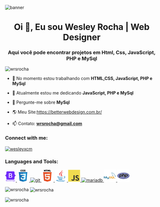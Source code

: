 ![banner](https://github.com/WRSROCHA/portfolio/blob/main/banner.png?raw=true)

<h1 align="center"> Oi 👋, Eu sou Wesley Rocha | Web Designer</h1>
<h3 align="center">Aqui você pode encontrar projetos em Html, Css, JavaScript, PHP e MySql</h3>

<p align="left"> <img src="https://komarev.com/ghpvc/?username=wrsrocha&label=Profile%20views&color=0e75b6&style=flat" alt="wrsrocha" /> </p>

- 🔭 No momento estou trabalhando com **HTML,CSS, JavaScript, PHP e MySql**

- 🌱 Atualmente estou me dedicando **JavaScript, PHP e MySql**

- 💬 Pergunte-me sobre **MySql**

- 🌎 Meu Site:https://betterwebdesign.com.br/

- 📫 Contato: **wrsrocha@gmail.com**

<h3 align="left">Connect with me:</h3>
<p align="left">
<a href="https://instagram.com/wesleyxcm" target="blank"><img align="center" src="https://raw.githubusercontent.com/rahuldkjain/github-profile-readme-generator/master/src/images/icons/Social/instagram.svg" alt="wesleyxcm" height="30" width="40" /></a>
</p>

<h3 align="left">Languages and Tools:</h3>
<p align="left"> <a href="https://getbootstrap.com" target="_blank" rel="noreferrer"> <img src="https://raw.githubusercontent.com/devicons/devicon/master/icons/bootstrap/bootstrap-plain-wordmark.svg" alt="bootstrap" width="35" height="35"/> </a> <a href="https://www.w3schools.com/css/" target="_blank" rel="noreferrer"> <img src="https://raw.githubusercontent.com/devicons/devicon/master/icons/css3/css3-original-wordmark.svg" alt="css3" width="40" height="40"/> </a> <a href="https://git-scm.com/" target="_blank" rel="noreferrer"> <img src="https://www.vectorlogo.zone/logos/git-scm/git-scm-icon.svg" alt="git" width="40" height="40"/> </a> <a href="https://www.w3.org/html/" target="_blank" rel="noreferrer"> <img src="https://raw.githubusercontent.com/devicons/devicon/master/icons/html5/html5-original-wordmark.svg" alt="html5" width="40" height="40"/> </a> <a href="https://www.java.com" target="_blank" rel="noreferrer"> <img src="https://raw.githubusercontent.com/devicons/devicon/master/icons/java/java-original.svg" alt="java" width="40" height="40"/> </a> <a href="https://developer.mozilla.org/en-US/docs/Web/JavaScript" target="_blank" rel="noreferrer"> <img src="https://raw.githubusercontent.com/devicons/devicon/master/icons/javascript/javascript-original.svg" alt="javascript" width="40" height="40"/> </a> <a href="https://mariadb.org/" target="_blank" rel="noreferrer"> <img src="https://www.vectorlogo.zone/logos/mariadb/mariadb-icon.svg" alt="mariadb" width="40" height="40"/> </a> <a href="https://www.mysql.com/" target="_blank" rel="noreferrer"> <img src="https://raw.githubusercontent.com/devicons/devicon/master/icons/mysql/mysql-original-wordmark.svg" alt="mysql" width="40" height="40"/> </a> <a href="https://www.php.net" target="_blank" rel="noreferrer"> <img src="https://raw.githubusercontent.com/devicons/devicon/master/icons/php/php-original.svg" alt="php" width="40" height="40"/> </a> </p>

<p><img align="left" src="https://github-readme-stats.vercel.app/api/top-langs?username=wrsrocha&show_icons=true&theme=dark&locale=en&layout=compact" alt="wrsrocha" /></p>

<p>&nbsp;<img align="center" src="https://github-readme-stats.vercel.app/api?username=wrsrocha&show_icons=true&theme=dark&locale=en" alt="wrsrocha" /></p>

<p><img align="center" src="https://github-readme-streak-stats.herokuapp.com/?user=wrsrocha&theme=dark" alt="wrsrocha" /></p>

